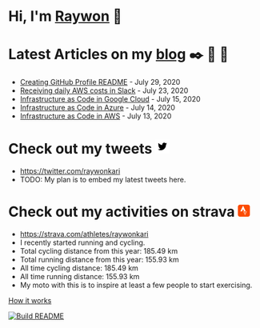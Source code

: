 # Hi, I'm [Raywon](https://raywonkari.com) :wave:

# Latest Articles on my [blog](https://raywontalks.com) :black_nib: :file_folder: :paperclip:
* [Creating GitHub Profile README](https://raywontalks.com/github-profile-readme/) - July 29, 2020
* [Receiving daily AWS costs in Slack](https://raywontalks.com/aws-costs-in-slack/) - July 23, 2020
* [Infrastructure as Code in Google Cloud](https://raywontalks.com/iac-in-google-cloud/) - July 15, 2020
* [Infrastructure as Code in Azure](https://raywontalks.com/iac-in-azure/) - July 14, 2020
* [Infrastructure as Code in AWS](https://raywontalks.com/iac-in-aws/) - July 13, 2020
# Check out my tweets ![logo](https://github.com/raywonkari/raywonkari/blob/master/logo/twitter.png)
* https://twitter.com/raywonkari
* TODO: My plan is to embed my latest tweets here.
# Check out my activities on strava ![logo](https://github.com/raywonkari/raywonkari/blob/master/logo/strava.png)
* https://strava.com/athletes/raywonkari
* I recently started running and cycling.
* Total cycling distance from this year: 185.49 km
* Total running distance from this year: 155.93 km
* All time cycling distance: 185.49 km
* All time running distance: 155.93 km
* My moto with this is to inspire at least a few people to start exercising.

[How it works](https://github.com/raywonkari/raywonkari/blob/master/HOW_IT_WORKS.md)

<a href='https://github.com/raywonkari/raywonkari/actions'><img src='https://github.com/raywonkari/raywonkari/workflows/Build%20README/badge.svg' alt='Build README'></a>
